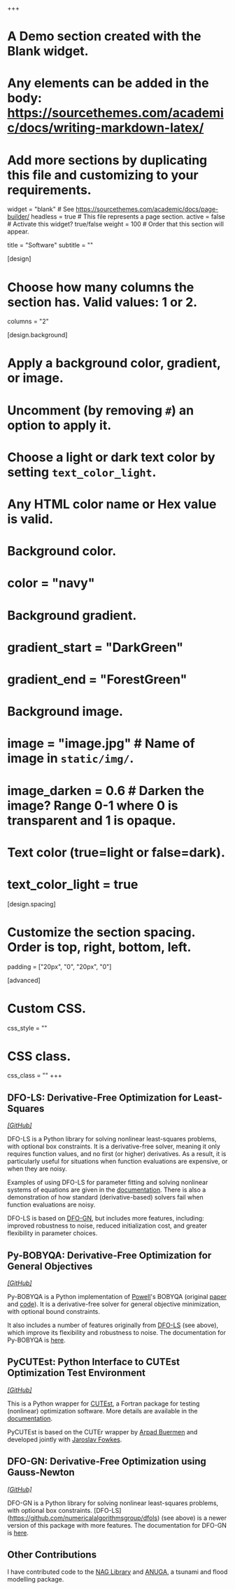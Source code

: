 +++
# A Demo section created with the Blank widget.
# Any elements can be added in the body: https://sourcethemes.com/academic/docs/writing-markdown-latex/
# Add more sections by duplicating this file and customizing to your requirements.

widget = "blank"  # See https://sourcethemes.com/academic/docs/page-builder/
headless = true  # This file represents a page section.
active = false  # Activate this widget? true/false
weight = 100  # Order that this section will appear.

title = "Software"
subtitle = ""

[design]
  # Choose how many columns the section has. Valid values: 1 or 2.
  columns = "2"

[design.background]
  # Apply a background color, gradient, or image.
  #   Uncomment (by removing `#`) an option to apply it.
  #   Choose a light or dark text color by setting `text_color_light`.
  #   Any HTML color name or Hex value is valid.

  # Background color.
  # color = "navy"
  
  # Background gradient.
  # gradient_start = "DarkGreen"
  # gradient_end = "ForestGreen"
  
  # Background image.
  # image = "image.jpg"  # Name of image in `static/img/`.
  # image_darken = 0.6  # Darken the image? Range 0-1 where 0 is transparent and 1 is opaque.

  # Text color (true=light or false=dark).
  # text_color_light = true

[design.spacing]
  # Customize the section spacing. Order is top, right, bottom, left.
  padding = ["20px", "0", "20px", "0"]

[advanced]
 # Custom CSS. 
 css_style = ""
 
 # CSS class.
 css_class = ""
+++

DFO-LS: Derivative-Free Optimization for Least-Squares
------------------------------------------------------
*[[GitHub]](https://github.com/numericalalgorithmsgroup/dfols)*

DFO-LS is a Python library for solving nonlinear least-squares problems, with optional box constraints. It is a derivative-free solver, meaning it only requires function values, and no first (or higher) derivatives. As a result, it is particularly useful for situations when function evaluations are expensive, or when they are noisy.

Examples of using DFO-LS for parameter fitting and solving nonlinear systems of equations are given in the [documentation](https://numericalalgorithmsgroup.github.io/dfols). There is also a demonstration of how standard (derivative-based) solvers fail when function evaluations are noisy.

DFO-LS is based on [DFO-GN](https://github.com/numericalalgorithmsgroup/dfogn), but includes more features, including: improved robustness to noise, reduced initialization cost, and greater flexibility in parameter choices.

Py-BOBYQA: Derivative-Free Optimization for General Objectives
--------------------------------------------------------------
*[[GitHub]](https://github.com/numericalalgorithmsgroup/pybobyqa)*

Py-BOBYQA is a Python implementation of [Powell](https://en.wikipedia.org/wiki/Michael_J._D._Powell)'s BOBYQA (original [paper](http://www.damtp.cam.ac.uk/user/na/NA_papers/NA2009_06.pdf) and [code](http://mat.uc.pt/~zhang/software.html)). It is a derivative-free solver for general objective minimization, with optional bound constraints.

It also includes a number of features originally from [DFO-LS](https://github.com/numericalalgorithmsgroup/dfols) (see above), which improve its flexibility and robustness to noise. The documentation for Py-BOBYQA is [here](https://numericalalgorithmsgroup.github.io/pybobyqa).

PyCUTEst: Python Interface to CUTEst Optimization Test Environment
------------------------------------------------------------------
*[[GitHub]](https://github.com/njfowkes/pycutest)*

This is a Python wrapper for [CUTEst](https://github.com/ralna/CUTEst), a Fortran package for testing (nonlinear) optimization software. More details are available in the [documentation](https://jfowkes.github.io/pycutest).

PyCUTEst is based on the CUTEr wrapper by [Arpad Buermen](http://fides.fe.uni-lj.si/~arpadb/software-pycuter.html) and developed jointly with [Jaroslav Fowkes](http://people.maths.ox.ac.uk/fowkes).

DFO-GN: Derivative-Free Optimization using Gauss-Newton
-------------------------------------------------------
*[[GitHub]](https://github.com/numericalalgorithmsgroup/dfogn)*

DFO-GN is a Python library for solving nonlinear least-squares problems, with optional box constraints.
[DFO-LS] (https://github.com/numericalalgorithmsgroup/dfols) (see above) is a newer version of this package with more features. The documentation for DFO-GN is [here](https://numericalalgorithmsgroup.github.io/dfogn).

Other Contributions
-------------------

I have contributed code to the [NAG Library](https://www.nag.com/numeric/cl/nagdoc_latest/html/genint/acknow.html) and [ANUGA](https://anuga.anu.edu.au), a tsunami and flood modelling package.

